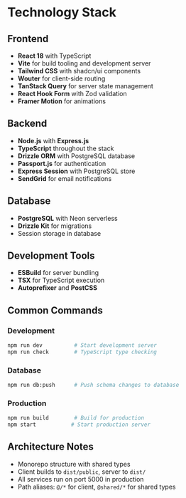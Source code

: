 # Technology Stack

## Frontend
- **React 18** with TypeScript
- **Vite** for build tooling and development server
- **Tailwind CSS** with shadcn/ui components
- **Wouter** for client-side routing
- **TanStack Query** for server state management
- **React Hook Form** with Zod validation
- **Framer Motion** for animations

## Backend
- **Node.js** with **Express.js**
- **TypeScript** throughout the stack
- **Drizzle ORM** with PostgreSQL database
- **Passport.js** for authentication
- **Express Session** with PostgreSQL store
- **SendGrid** for email notifications

## Database
- **PostgreSQL** with Neon serverless
- **Drizzle Kit** for migrations
- Session storage in database

## Development Tools
- **ESBuild** for server bundling
- **TSX** for TypeScript execution
- **Autoprefixer** and **PostCSS**

## Common Commands

### Development
```bash
npm run dev          # Start development server
npm run check        # TypeScript type checking
```

### Database
```bash
npm run db:push      # Push schema changes to database
```

### Production
```bash
npm run build        # Build for production
npm start           # Start production server
```

## Architecture Notes
- Monorepo structure with shared types
- Client builds to `dist/public`, server to `dist/`
- All services run on port 5000 in production
- Path aliases: `@/*` for client, `@shared/*` for shared types
